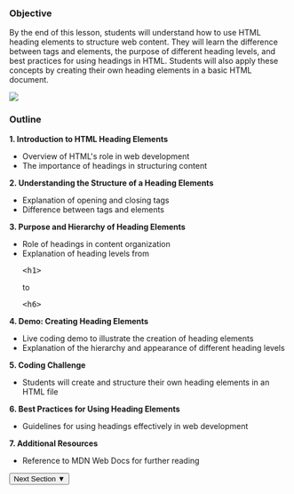 <section class="overview-yellow">
    <!-- Comment out sections you don't want -->
    <!--<div class="banner-image"><img class="banner-img" src="https://sc-course-materials.s3.us-west-2.amazonaws.com/frontend-course/assets/html/banner-html5.png"></div>-->
    <!-- end banner image -->
    <div class="main-wrapper">
        <!-- Comment out sections you don't want -->
        <!--<div class="lead-content"><img class="leading-image" src="https://sc-course-materials.s3.us-west-2.amazonaws.com/frontend-course/assets/html/html5-logo-trans.png"></div>-->
        <!-- end leading content -->
        <div class="content-lesson"><!-- main section for main content -->
<h3>Objective</h3>
            <p>By the end of this lesson, students will understand how to use HTML heading elements to structure web content. They will learn the difference between tags and elements, the purpose of different heading levels, and best practices for using headings in HTML. Students will also apply these concepts by creating their own heading elements in a basic HTML document.</p>
            <!--<p>
            <div class="video-player" id="video-player">
                <video id="lesson-video" controls>
                  <source src="https://sc-course-materials.s3.us-west-2.amazonaws.com/frontend-course/assets/images-global/tyler-service-singing-natl-anthem.mp4" type="video/mp4" />
                  Your browser does not support the video tag.
                </video>
            </div>
            </p>-->
        </div>
        <!-- Comment out sections you don't want -->
        <!--<div class="trail-content"><img class="trailing-image" src="https://sc-course-materials.s3.us-west-2.amazonaws.com/frontend-course/assets/html/html5-logo-trans.png"></div>-->
        <!-- end trailing content -->
    </div>
    <!-- Comment out sections you don't want -->
    <!--<div class="banner-image"><img class="banner-img" src="https://sc-course-materials.s3.us-west-2.amazonaws.com/frontend-course/assets/html/banner-html5.png"></div>-->
    <!-- end bottom banner -->
</section>
<section class="info-blue">
    <!-- Comment out sections you don't want -->
    <!--<div class="banner-image"><img class="banner-img" src="https://sc-course-materials.s3.us-west-2.amazonaws.com/frontend-course/assets/html/banner-html5.png"></div>-->
    <!-- end banner image -->
    <div class="main-wrapper">
        <!-- Comment out sections you don't want -->
        <div class="lead-content"><img class="leading-image" src="https://sc-course-materials.s3.us-west-2.amazonaws.com/frontend-course/assets/html/html5-logo-trans.png"></div>
        <!-- end leading content -->
        <div class="content-lesson">
            <p>
            <h3>Outline</h3>
            <strong>1. Introduction to HTML Heading Elements</strong>
            <ul style="list-type: disc">
                <li>Overview of HTML's role in web development</li>
                <li>The importance of headings in structuring content</li>
            </ul>
            <strong>2. Understanding the Structure of a Heading Elements</strong>
            <ul style="list-type: disc">
                <li>Explanation of opening and closing tags</li>
                <li>Difference between tags and elements</li>
            </ul>
            <strong>3. Purpose and Hierarchy of Heading Elements</strong>
            <ul style="list-type: disc">
                <li>Role of headings in content organization</li>
                <li>Explanation of heading levels from <pre class="tag-highlight">&lt;h1&gt;</pre> to <pre class="tag-highlight">&lt;h6&gt;</pre></li>
            </ul>
            <strong>4. Demo: Creating Heading Elements</strong>
            <ul style="list-type: disc">
                <li>Live coding demo to illustrate the creation of heading elements</li>
                <li>Explanation of the hierarchy and appearance of different heading levels</li>
            </ul>
            <strong>5. Coding Challenge</strong>
            <ul style="list-type: disc">
                <li>Students will create and structure their own heading elements in an HTML file</li>
            </ul>
            <strong>6. Best Practices for Using Heading Elements</strong>
            <ul style="list-type: disc">
                <li>Guidelines for using headings effectively in web development</li>
            </ul>
            <strong>7. Additional Resources</strong>
            <ul style="list-type: disc">
                <li>Reference to MDN Web Docs for further reading</li>
            </ul>
            </p>
            <button class="next-btn">Next Section ▼</button>
        </div>
        <!-- Comment out sections you don't want -->
        <!--<div class="trail-content"><img class="trailing-image" src="https://sc-course-materials.s3.us-west-2.amazonaws.com/frontend-course/assets/html/html5-logo-trans.png"></div>-->
        <!-- end leading content -->
    </div>
    <!-- Comment out sections you don't want -->
    <!--<div class="banner-image"><img class="banner-img" src="https://sc-course-materials.s3.us-west-2.amazonaws.com/frontend-course/assets/html/banner-html5.png"></div>-->
    <!-- end bottom banner -->
</section>